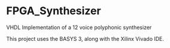 # FPGA_Synthesizer
VHDL Implementation of a 12 voice polyphonic synthesizer

This project uses the BASYS 3, along with the Xilinx Vivado IDE.
